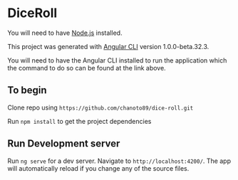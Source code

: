 # DiceRoll

You will need to have [Node.js](https://nodejs.org/en/) installed.

This project was generated with [Angular CLI](https://github.com/angular/angular-cli) version 1.0.0-beta.32.3.

You will need to have the Angular CLI installed to run the application which the command to do so can be found at the link above. 

## To begin

Clone repo using `https://github.com/chanoto89/dice-roll.git`

Run `npm install` to get the project dependencies

## Run Development server
Run `ng serve` for a dev server. Navigate to `http://localhost:4200/`. The app will automatically reload if you change any of the source files.
